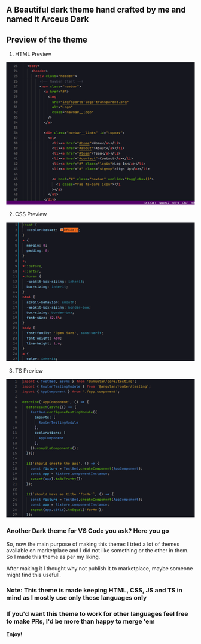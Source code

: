 ## A Beautiful dark theme hand crafted by me and named it Arceus Dark

## Preview of the theme

1. HTML Preview

![Arceus_HTML](/Images/Arceus_html.png)

2. CSS Preview

![Arceus_CSS](/Images/Arceus_css.png)

3. TS Preview

![Arceus_TS](/Images/Arceus_ts.png)

### Another Dark theme for VS Code you ask? Here you go

So, now the main purpose of making this theme: I tried a lot of themes available on marketplace and I did not like something or the other in them. So I made this theme as per my liking.

After making it I thought why not publish it to marketplace, maybe someone might find this usefull.

### Note: This theme is made keeping HTML, CSS, JS and TS in mind as I mostly use only these languages only

### If you'd want this theme to work for other languages feel free to make PRs, I'd be more than happy to merge 'em

**Enjoy!**
